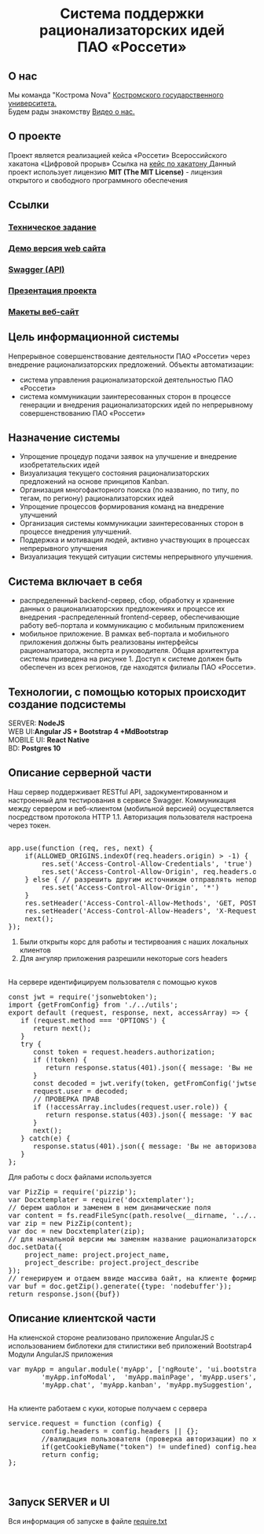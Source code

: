 <h1 align="center">Система поддержки рационализаторских идей <br>ПАО «Россети»</h1>

## О нас

Мы команда "Кострома Nova" <a href="https://ksu.edu.ru/">Костромского государственного университета.</a> 
<br>Будем рады знакомству <a href="https://vk.com/video-176084509_456239329">Видео о нас.</a>

## О проекте

Проект является реализацией кейса «Россети» Всероссийского хакатона «Цифровой прорыв»
Ссылка на <a href="https://leadersofdigital.ru/event/214763/case/282072">кейс по хакатону </a> 
Данный проект использует лицензию <b>MIT (The MIT License)</b> - лицензия открытого и свободного программного обеспечения

## Ссылки

<h3><a href="https://github.com/hackrosseti/rosseti/blob/main/terms%20of%20reference.docx">Техническое задание</a></h2>
<h3><a href="http://ksutechrosset.northeurope.cloudapp.azure.com/#/login">Демо версия web сайта</a></h2>
<h3><a href="https://github.com/hackrosseti/rosseti/tree/main/hack.api">Swagger (API)</a></h2>
<h3><a href="https://www.canva.com/design/DAEOv0bVuoU/fDnHxa4vARkVnt152h9HHA/view?utm_content=DAEOv0bVuoU&utm_campaign=designshare&utm_medium=link&utm_source=publishpresent">Презентация проекта </a> </h3>
<h3><a href="https://www.figma.com/file/jDKiADQxhNXPpG08fDoQCw/Course-Dashboard-Copy?node-id=4957%3A0">Макеты веб-сайт</a> </h3>

## Цель информационной системы

Непрерывное совершенствование деятельности ПАО «Россети» через внедрение рационализаторских предложений.
Объекты автоматизации:
- система управления рационализаторской деятельностью ПАО «Россети»
- система коммуникации заинтересованных сторон в процессе генерации и внедрения рационализаторских идей по непрерывному совершенствованию ПАО «Россети»

## Назначение системы

- Упрощение процедур подачи заявок на улучшение и внедрение изобретательских идей
- Визуализация текущего состояния рационализаторских предложений на основе принципов Kanban.
- Организация многофакторного поиска (по названию, по типу, по тегам, по региону) рационализаторских идей
- Упрощение процессов формирования команд на внедрение улучшений
- Организация системы коммуникации заинтересованных сторон в процессе внедрения улучшений.
- Поддержка и мотивация людей, активно участвующих в процессах непрерывного улучшения
- Визуализация текущей ситуации системы непрерывного улучшения.

## Система включает в себя

- распределенный backend-сервер, сбор, обработку и хранение данных о рационализаторских предложениях и процессе их внедрения
-распределенный frontend-сервер, обеспечивающие работу веб-портала и коммуникацию с мобильным приложением
- мобильное приложение.
В рамках веб-портала и мобильного приложения должны быть реализованы интерфейсы рационализатора, эксперта и руководителя.
Общая архитектура системы приведена на рисунке 1.
Доступ к системе должен быть обеспечен из всех регионов, где находятся филиалы ПАО «Россети».

## Технологии, с помощью которых происходит создание подсистемы

SERVER: <b>NodeJS </b>
<br>WEB UI:<b>Angular JS +  Bootstrap 4 +MdBootstrap </b>
<br>MOBILE UI: <b>React Native </b>
<br>BD: <b>Postgres 10 </b>
 
## Описание серверной части

Наш сервер поддерживает RESTful API, задокументированном и настроенный для тестирования в сервисе Swagger. Коммуникация между сервером и веб-клиентом (мобильной версией) осуществляется посредством протокола HTTP 1.1. Авторизация пользователя настроена через токен.

<pre> 
app.use(function (req, res, next) {
	if(ALLOWED_ORIGINS.indexOf(req.headers.origin) > -1) {
		res.set('Access-Control-Allow-Credentials', 'true')
		res.set('Access-Control-Allow-Origin', req.headers.origin)
	} else { // разрешить другим источникам отправлять неподтвержденные запросы CORS
		res.set('Access-Control-Allow-Origin', '*')        
	}
    res.setHeader('Access-Control-Allow-Methods', 'GET, POST, OPTIONS, PUT, PATCH, DELETE');
    res.setHeader('Access-Control-Allow-Headers', 'X-Requested-With,content-type, x-ijt, Authorization');
    next();
});
</pre>
1. Были открыты корс для работы и тестирвоания с наших локальных клиентов
2. Для ангуляр приложения разрешили некоторые cors headers
<br>
На сервере идентифицируем пользователя с помощью куков
<pre>
const jwt = require('jsonwebtoken');
import {getFromConfig} from './../utils';
export default (request, response, next, accessArray) => {
   if (request.method === 'OPTIONS') {
      return next();
   }
   try {
      const token = request.headers.authorization;
      if (!token) {
         return response.status(401).json({ message: 'Вы не авторизованы' });
      }
      const decoded = jwt.verify(token, getFromConfig('jwtsecret'));
      request.user = decoded;
      // ПРОВЕРКА ПРАВ
      if (!accessArray.includes(request.user.role)) {
         return response.status(403).json({ message: 'У вас нет доступа к этому действию' })
      }
      next();
   } catch(e) {
      response.status(401).json({ message: 'Вы не авторизованы' });
   }
};
</pre>

Для работы с docx файлами используется
<pre>
var PizZip = require('pizzip');
var Docxtemplater = require('docxtemplater');
// берем шаблон и заменем в нем динамические поля
var content = fs.readFileSync(path.resolve(__dirname, '../../template/template.docx'), 'binary');
var zip = new PizZip(content);
var doc = new Docxtemplater(zip);
// для начальной версии мы заменям название рационализаторского предложения и его описание
doc.setData({
	project_name: project.project_name,
	project_describe: project.project_describe
});
// генерируем и отдаем ввиде массива байт, на клиенте формируем файл и выкачиваем, всё просто!
var buf = doc.getZip().generate({type: 'nodebuffer'});
return response.json({buf})
</pre>
## Описание клиентской части

На клиенской стороне реализовано приложение AngularJS с использованием библотеки для стилистики веб приложений Bootstrap4
Модули AngularJS приложения
<pre>
var myApp = angular.module('myApp', ['ngRoute', 'ui.bootstrap', 'ui.select', 'myApp.services', 'myApp.confirmationModal','myApp.loginPage',
        'myApp.infoModal',  'myApp.mainPage', 'myApp.users', 'myApp.addUserModalModal', 'myApp.editUserModalModal', 'myApp.profile', 'myApp.settings',
        'myApp.chat', 'myApp.kanban', 'myApp.mySuggestion', 'myApp.createProject', 'myApp.project']);
</pre>
<br>
На клиенте работаем с куки, которые получаем с сервера 
<pre>
service.request = function (config) {
        config.headers = config.headers || {};
        //валидация пользователя (проверка авторизации) по хэдеру Authorization
        if(getCookieByName("token") != undefined) config.headers.Authorization = getCookieByName("token");
        return config;
};
</pre>
<br>

## Запуск SERVER и UI

Вся информация об запуске в файле <a href="https://github.com/hackrosseti/rosseti/blob/main/require.txt">require.txt</a>
 
